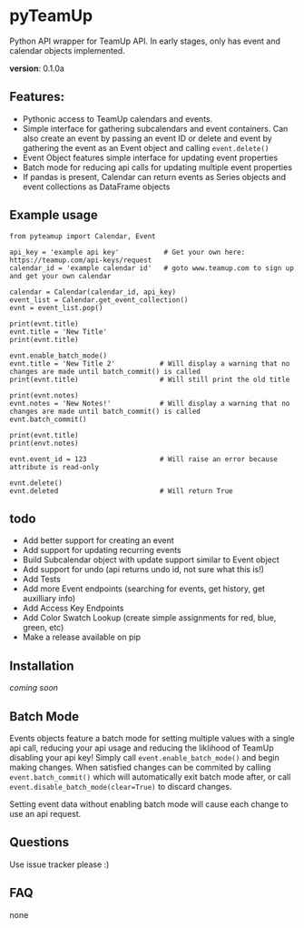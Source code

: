 # pyTeamUp
Python API wrapper for TeamUp API. In early stages, only has event and calendar objects implemented. 

**version**: 0.1.0a

## Features:
 * Pythonic access to TeamUp calendars and events.
 * Simple interface for gathering subcalendars and event containers. Can also create an event by passing an event ID or delete and event
   by gathering the event as an Event object and calling `event.delete()` 
 * Event Object features simple interface for updating event properties 
 * Batch mode for reducing api calls for updating multiple event properties
 * If pandas is present, Calendar can return events as Series objects and event collections as DataFrame objects
 
## Example usage
    from pyteamup import Calendar, Event
    
    api_key = 'example api key'           # Get your own here: https://teamup.com/api-keys/request
    calendar_id = 'example calendar id'   # goto www.teamup.com to sign up and get your own calendar
    
    calendar = Calendar(calendar_id, api_key)
    event_list = Calendar.get_event_collection()
    evnt = event_list.pop()
    
    print(evnt.title)
    evnt.title = 'New Title'
    print(evnt.title)
    
    evnt.enable_batch_mode()
    evnt.title = 'New Title 2'           # Will display a warning that no changes are made until batch_commit() is called
    print(evnt.title)                    # Will still print the old title
    
    print(evnt.notes)
    evnt.notes = 'New Notes!'            # Will display a warning that no changes are made until batch_commit() is called
    evnt.batch_commit()
    
    print(evnt.title)
    print(envt.notes)
    
    evnt.event_id = 123                  # Will raise an error because attribute is read-only
       
    evnt.delete()
    evnt.deleted                         # Will return True
    
## todo
 * Add better support for creating an event
 * Add support for updating recurring events
 * Build Subcalendar object with update support similar to Event object
 * Add support for undo (api returns undo id, not sure what this is!)
 * Add Tests
 * Add more Event endpoints (searching for events, get history, get auxilliary info)
 * Add Access Key Endpoints
 * Add Color Swatch Lookup (create simple assignments for red, blue, green, etc)
 * Make a release available on pip

## Installation
*coming soon*

## Batch Mode
Events objects feature a batch mode for setting multiple values with a single api call, reducing your api usage and reducing the liklihood of TeamUp disabling your api key! Simply call `event.enable_batch_mode()` and begin making changes. When satisfied changes can be commited by calling `event.batch_commit()` which will automatically exit batch mode after, or call `event.disable_batch_mode(clear=True)` to discard changes. 

Setting event data without enabling batch mode will cause each change to use an api request. 

## Questions
Use issue tracker please :)

## FAQ
none
